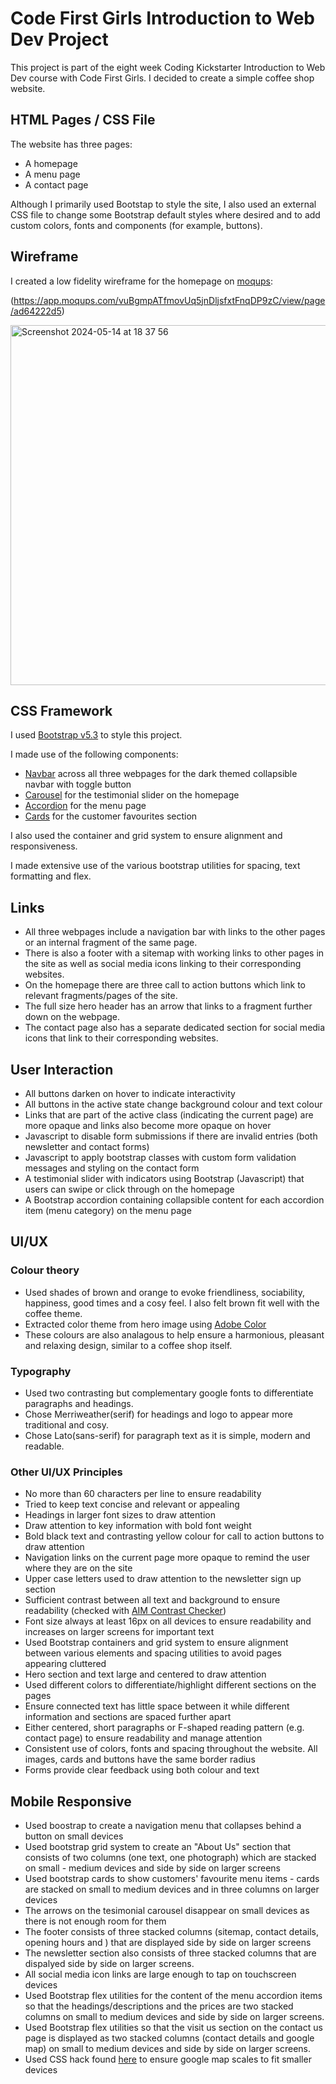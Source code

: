 # Code First Girls Introduction to Web Dev Project

This project is part of the eight week Coding Kickstarter Introduction to Web Dev course with Code First Girls. I decided to create a simple coffee shop website.

## HTML Pages / CSS File

The website has three pages:

- A homepage
- A menu page
- A contact page

Although I primarily used Bootstap to style the site, I also used an external CSS file to change some Bootstrap default styles where desired and to add custom colors, fonts and components (for example, buttons).

## Wireframe

I created a low fidelity wireframe for the homepage on [moqups](https://moqups.com/):

(https://app.moqups.com/vuBgmpATfmovUq5jnDljsfxtFnqDP9zC/view/page/ad64222d5)

<img width="576" alt="Screenshot 2024-05-14 at 18 37 56" src="https://github.com/ViannaF/coffeeshop/assets/88505281/15b2ad79-4df6-4b53-a790-c3ba860b38de">

## CSS Framework

I used [Bootstrap v5.3](https://getbootstrap.com/) to style this project.

I made use of the following components:

- [Navbar](https://getbootstrap.com/docs/5.3/components/navbar/) across all three webpages for the dark themed collapsible navbar with toggle button
- [Carousel](https://getbootstrap.com/docs/5.3/components/carousel/) for the testimonial slider on the homepage
- [Accordion](https://getbootstrap.com/docs/5.3/components/accordion/) for the menu page
- [Cards](https://getbootstrap.com/docs/5.3/components/card/) for the customer favourites section

I also used the container and grid system to ensure alignment and responsiveness.

I made extensive use of the various bootstrap utilities for spacing, text formatting and flex.

## Links

- All three webpages include a navigation bar with links to the other pages or an internal fragment of the same page.
- There is also a footer with a sitemap with working links to other pages in the site as well as social media icons linking to their corresponding websites.
- On the homepage there are three call to action buttons which link to relevant fragments/pages of the site.
- The full size hero header has an arrow that links to a fragment further down on the webpage.
- The contact page also has a separate dedicated section for social media icons that link to their corresponding websites.

## User Interaction

- All buttons darken on hover to indicate interactivity
- All buttons in the active state change background colour and text colour
- Links that are part of the active class (indicating the current page) are more opaque and links also become more opaque on hover
- Javascript to disable form submissions if there are invalid entries (both newsletter and contact forms)
- Javascript to apply bootstrap classes with custom form validation messages and styling on the contact form
- A testimonial slider with indicators using Bootstrap (Javascript) that users can swipe or click through on the homepage
- A Bootstrap accordion containing collapsible content for each accordion item (menu category) on the menu page

## UI/UX

### Colour theory

- Used shades of brown and orange to evoke friendliness, sociability, happiness, good times and a cosy feel. I also felt brown fit well with the coffee theme.
- Extracted color theme from hero image using [Adobe Color](https://color.adobe.com/create/color-wheel)
- These colours are also analagous to help ensure a harmonious, pleasant and relaxing design, similar to a coffee shop itself.

### Typography

- Used two contrasting but complementary google fonts to differentiate paragraphs and headings.
- Chose Merriweather(serif) for headings and logo to appear more traditional and cosy.
- Chose Lato(sans-serif) for paragraph text as it is simple, modern and readable.

### Other UI/UX Principles

- No more than 60 characters per line to ensure readability
- Tried to keep text concise and relevant or appealing
- Headings in larger font sizes to draw attention
- Draw attention to key information with bold font weight
- Bold black text and contrasting yellow colour for call to action buttons to draw attention
- Navigation links on the current page more opaque to remind the user where they are on the site
- Upper case letters used to draw attention to the newsletter sign up section
- Sufficient contrast between all text and background to ensure readability (checked with [AIM Contrast Checker](https://webaim.org/resources/contrastchecker/))
- Font size always at least 16px on all devices to ensure readability and increases on larger screens for important text
- Used Bootstrap containers and grid system to ensure alignment between various elements and spacing utilities to avoid pages appearing cluttered
- Hero section and text large and centered to draw attention
- Used different colors to differentiate/highlight different sections on the pages
- Ensure connected text has little space between it while different information and sections are spaced further apart
- Either centered, short paragraphs or F-shaped reading pattern (e.g. contact page) to ensure readability and manage attention
- Consistent use of colors, fonts and spacing throughout the website. All images, cards and buttons have the same border radius
- Forms provide clear feedback using both colour and text

## Mobile Responsive

- Used boostrap to create a navigation menu that collapses behind a button on small devices
- Used bootstrap grid system to create an "About Us" section that consists of two columns (one text, one photograph) which are stacked on small - medium devices and side by side on larger screens
- Used bootstrap cards to show customers' favourite menu items - cards are stacked on small to medium devices and in three columns on larger devices
- The arrows on the tesimonial carousel disappear on small devices as there is not enough room for them
- The footer consists of three stacked columns (sitemap, contact details, opening hours and ) that are displayed side by side on larger screens
- The newsletter section also consists of three stacked columns that are dispalyed side by side on larger screens.
- All social media icon links are large enough to tap on touchscreen devices
- Used Bootstrap flex utilities for the content of the menu accordion items so that the headings/descriptions and the prices are two stacked columns on small to medium devices and side by side on larger screens.
- Used Bootstrap flex utilities so that the visit us section on the contact us page is displayed as two stacked columns (contact details and google map) on small to medium devices and side by side on larger screens.
- Used CSS hack found [here](https://blog.hubspot.com/website/how-to-embed-google-map-in-html#:~:text=To%20make%20a%20responsive%20Google%20Map%20in%20HTML%2C%20take%20your,with%20the%20class%20google%2Dmap.&text=Here's%20the%20result.,the%20size%20of%20your%20browser.) to ensure google map scales to fit smaller devices

